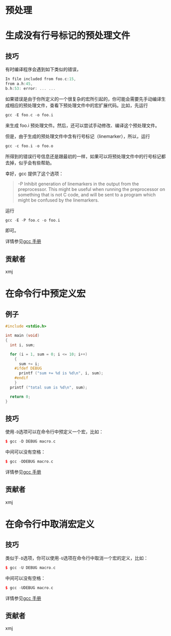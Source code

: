 # 预处理

# 生成没有行号标记的预处理文件

## 技巧

有时编译程序会遇到如下类似的错误，

```cpp
In file included from foo.c:15,
from a.h:45,
b.h:53: error: ... ... 
```

如果错误是由于你所定义的一个很复杂的宏所引起的，你可能会需要先手动编译生成相应的预处理文件，查看下预处理文件中的宏扩展代码。比如，先运行

```cpp
gcc -E foo.c -o foo.i 
```

来生成 foo.i 预处理文件。然后，还可以尝试手动修改、编译这个预处理文件。

但是，由于生成的预处理文件中含有行号标记（linemarker），所以，运行

```cpp
gcc -c foo.i -o foo.o 
```

所得到的错误行号信息还是跟最初的一样，如果可以将预处理文件中的行号标记都去掉，似乎会有些帮助。

幸好，gcc 提供了这个选项：

> -P Inhibit generation of linemarkers in the output from the preprocessor. This might be useful when running the preprocessor on something that is not C code, and will be sent to a program which might be confused by the linemarkers.

运行

```cpp
gcc -E -P foo.c -o foo.i 
```

即可。

详情参见[gcc 手册](https://gcc.gnu.org/onlinedocs/gcc/Preprocessor-Options.html#Preprocessor-Options)

## 贡献者

xmj

# 在命令行中预定义宏

## 例子

```cpp
#include <stdio.h>

int main (void)
{
  int i, sum;

  for (i = 1, sum = 0; i <= 10; i++)
    {
      sum += i;
    #ifdef DEBUG
      printf ("sum += %d is %d\n", i, sum);
    #endif
    }
  printf ("total sum is %d\n", sum);

  return 0;
} 
```

## 技巧

使用`-D`选项可以在命令行中预定义一个宏，比如：

```cpp
$ gcc -D DEBUG macro.c 
```

中间可以没有空格：

```cpp
$ gcc -DDEBUG macro.c 
```

详情参见[gcc 手册](https://gcc.gnu.org/onlinedocs/gcc/Preprocessor-Options.html#Preprocessor-Options)

## 贡献者

xmj

# 在命令行中取消宏定义

## 技巧

类似于`-D`选项，你可以使用`-U`选项在命令行中取消一个宏的定义，比如：

```cpp
$ gcc -U DEBUG macro.c 
```

中间可以没有空格：

```cpp
$ gcc -UDEBUG macro.c 
```

详情参见[gcc 手册](https://gcc.gnu.org/onlinedocs/gcc/Preprocessor-Options.html#Preprocessor-Options)

## 贡献者

xmj